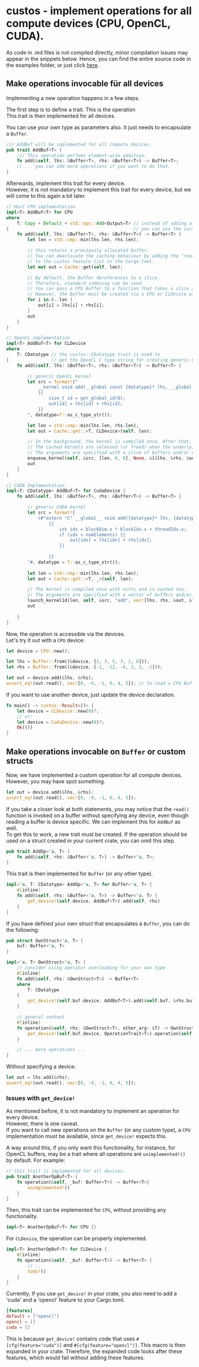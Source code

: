 # custos - implement operations for all compute devices (CPU, OpenCL, CUDA).

As code in .md files is not compiled directly, minor compilation issues may appear in the snippets below. 
Hence, you can find the entire source code in the examples folder, or just click [here](https://github.com/elftausend/custos/blob/main/examples/implement_operations.rs).

## Make operations invocable für all devices

Implementing a new operation happens in a few steps. <br>

The first step is to define a trait. This is the operation<br>
This trait is then implemented for all devices.<br>

You can use your own type as parameters also. It just needs to encapsulate a ```Buffer```.

```rust
/// AddBuf will be implemented for all compute devices.
pub trait AddBuf<T> {
    /// This operation perfoms element-wise addition.
    fn add(&self, lhs: &Buffer<T>, rhs: &Buffer<T>) -> Buffer<T>;
    // ... you can add more operations if you want to do that.
}
```

Afterwards, implement this trait for every device.<br>
However, it is not mandatory to implement this trait for every device, but we will come to this again a bit later.

```rust
// Host CPU implementation
impl<T> AddBuf<T> for CPU 
where
    T: Copy + Default + std::ops::Add<Output=T> // instead of adding a lot of trait bounds, 
{                                               // you can use the custos::Number trait. This trait is implemented for all number types (usize, i16, f32, ...)
    fn add(&self, lhs: &Buffer<T>, rhs: &Buffer<T>) -> Buffer<T> {
        let len = std::cmp::min(lhs.len, rhs.len);

        // this returns a previously allocated buffer. 
        // You can deactivate the caching behaviour by adding the "realloc" feature 
        // to the custos feature list in the Cargo.toml.
        let mut out = Cache::get(self, len);

        // By default, the Buffer dereferences to a slice. 
        // Therefore, standard indexing can be used. 
        // You can pass a CPU Buffer to a function that takes a slice as a parameter, too.
        // However, the Buffer must be created via a CPU or CLDevice with unified memory (e.g. laptops, APUs).
        for i in 0..len {
            out[i] = lhs[i] + rhs[i];
        }
        out
    }
}

// OpenCL implementation
impl<T> AddBuf<T> for CLDevice 
where
    T: CDatatype // the custos::CDatatype trait is used to 
{                // get the OpenCL C type string for creating generic OpenCL kernels.
    fn add(&self, lhs: &Buffer<T>, rhs: &Buffer<T>) -> Buffer<T> {

        // generic OpenCL kernel
        let src = format!("
            __kernel void add(__global const {datatype}* lhs, __global const {datatype}* rhs, __global {datatype}* out) 
            {{
                size_t id = get_global_id(0);
                out[id] = lhs[id] + rhs[id];
            }}
        ", datatype=T::as_c_type_str());

        let len = std::cmp::min(lhs.len, rhs.len);
        let out = Cache::get::<T, CLDevice>(self, len);

        // In the background, the kernel is compiled once. After that, it will be reused every iteration.
        // The cached kernels are released (or freed) when the underlying CLDevice is dropped.
        // The arguments are specified with a slice of buffers and/or numbers.
        enqueue_kernel(self, &src, [len, 0, 0], None, &[&lhs, &rhs, &out]).unwrap();
        out
    }
}

// CUDA Implementation
impl<T: CDatatype> AddBuf<T> for CudaDevice {
    fn add(&self, lhs: &Buffer<T>, rhs: &Buffer<T>) -> Buffer<T> {

        // generic CUDA kernel
        let src = format!(
            r#"extern "C" __global__ void add({datatype}* lhs, {datatype}* rhs, {datatype}* out, int numElements)
                {{
                    int idx = blockDim.x * blockIdx.x + threadIdx.x;
                    if (idx < numElements) {{
                        out[idx] = lhs[idx] + rhs[idx];
                    }}
                    
                }}
        "#, datatype = T::as_c_type_str());
        
        let len = std::cmp::min(lhs.len, rhs.len);
        let out = Cache::get::<T, _>(self, len);

        // The kernel is compiled once with nvrtc and is cached too.
        // The arguments are specified with a vector of buffers and/or numbers.
        launch_kernel1d(len, self, &src, "add", vec![lhs, rhs, &out, &len]).unwrap();
        out
    
    }
}
```
Now, the operation is accessible via the devices.<br>
Let's try it out with a ```CPU``` device:

```rust
let device = CPU::new();

let lhs = Buffer::from((&device, [1, 3, 5, 3, 2, 6]));
let rhs = Buffer::from((&device, [-1, -12, -6, 3, 2, -1]));

let out = device.add(&lhs, &rhs);
assert_eq!(out.read(), vec![0, -9, -1, 6, 4, 5]); // to read a CPU Buffer, you can also call .as_slice() on it.
```

If you want to use another device, just update the device declaration.

```rust
fn main() -> custos::Result<()> {
    let device = CLDevice::new(0)?; 
    // or:
    let device = CudaDevice::new(0)?;
    Ok(())
}
```

## Make operations invocable on ```Buffer``` or custom structs

Now, we have implemented a custom operation for all compute devices. 
However, you may have spot something.

```rust
let out = device.add(&lhs, &rhs);
assert_eq!(out.read(), vec![0, -9, -1, 6, 4, 5]);
```

If you take a closer look at both statements, you may notice that the ```read()``` function is invoked on a buffer without specifying any device, even though reading a buffer is device specific.
We can implement this for ```AddBuf``` as well.<br>
To get this to work, a new trait must be created. If the operation should be used on a struct created in your current crate, you can omit this step.

```rust
pub trait AddOp<'a, T> {
    fn add(&self, rhs: &Buffer<'a, T>) -> Buffer<'a, T>;
}
```

This trait is then implemented for ```Buffer``` (or any other type).

```rust
impl<'a, T: CDatatype> AddOp<'a, T> for Buffer<'a, T> {
    #[inline]
    fn add(&self, rhs: &Buffer<'a, T>) -> Buffer<'a, T> {
        get_device!(self.device, AddBuf<T>).add(self, rhs)
    }
}
```

If you have defined your own struct that encapsulates a ```Buffer```, you can do the following:

```rust
pub struct OwnStruct<'a, T> {
    buf: Buffer<'a, T>
}

impl<'a, T> OwnStruct<'a, T> {
    // consider using operator overloading for your own type
    #[inline]
    fn add(&self, rhs: &OwnStruct<T>) -> Buffer<T> 
    where 
        T: CDatatype
    {
        get_device!(self.buf.device, AddBuf<T>).add(&self.buf, &rhs.buf)
    }

    // general context
    #[inline]
    fn operation(&self, rhs: &OwnStruct<T>, other_arg: &T) -> OwnStruct<T> {
        get_device!(self.buf.device, OperationTrait<T>).operation(self, rhs, other_arg)
    }

    // ... more operations ... 
}
```

Without specifying a device:

```rust
let out = lhs.add(&rhs);
assert_eq!(out.read(), vec![0, -9, -1, 6, 4, 5]);
```

### Issues with ```get_device!```

As mentioned before, it is not mandatory to implement an operation for every device.<br>
However, there is one caveat. <br>
If you want to call new operations on the ```Buffer``` (or any custom type), a ```CPU``` implementation must be available, since ```get_device!``` expects this. <br>

A way around this, if you only want this functionality, for instance, for OpenCL buffers, may be a trait where all operations are ```unimplemented!()``` by default.
For example:

```rust
// this trait is implemented for all devices.
pub trait AnotherOpBuf<T> {
    fn operation(&self, _buf: Buffer<T>) -> Buffer<T>{
        unimplemented!()
    }
}
```

Then, this trait can be implemented for ```CPU```, without providing any functionality.
```rust
impl<T> AnotherOpBuf<T> for CPU {}
```

For ```CLDevice```, the operation can be properly implemented.

```rust
impl<T> AnotherOpBuf<T> for CLDevice {
    #[inline]
    fn operation(&self, _buf: Buffer<T>) -> Buffer<T> {
        // ...
        todo!()
    }
}
```

Currently, If you use ```get_device!``` in your crate, you also need to add a 'cuda' and a 'opencl' feature to your Cargo.toml.

```toml
[features]
default = ["opencl"]
opencl = []
cuda = []
```

This is because ```get_device!``` contains code that uses ```#[cfg(feature="cuda")]``` and ```#[cfg(feature="opencl")]```. This macro is then expanded in your crate. Therefore, the expanded code looks after these features, which would fail without adding these features.